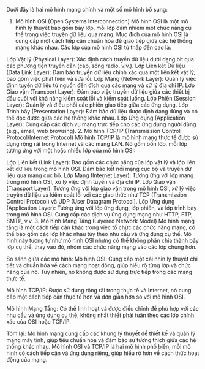 Dưới đây là hai mô hình mạng chính và một số mô hình bổ sung:

1. Mô hình OSI (Open Systems Interconnection)
Mô hình OSI là một mô hình lý thuyết bao gồm bảy lớp, mỗi lớp đảm nhiệm một chức năng cụ thể trong việc truyền dữ liệu qua mạng. Mục đích của mô hình OSI là cung cấp một cách tiếp cận chuẩn hóa để giao tiếp giữa các hệ thống mạng khác nhau. Các lớp của mô hình OSI từ thấp đến cao là:

Lớp Vật lý (Physical Layer): Xác định cách truyền dữ liệu dưới dạng bit qua các phương tiện truyền dẫn (cáp, sóng radio, v.v.).
Lớp Liên kết Dữ liệu (Data Link Layer): Đảm bảo truyền dữ liệu chính xác qua một liên kết vật lý, bao gồm việc phát hiện và sửa lỗi.
Lớp Mạng (Network Layer): Quản lý việc định tuyến dữ liệu từ nguồn đến đích qua các mạng và xử lý địa chỉ IP.
Lớp Giao vận (Transport Layer): Đảm bảo việc truyền dữ liệu giữa các thiết bị đầu cuối với khả năng kiểm soát lỗi và kiểm soát luồng.
Lớp Phiên (Session Layer): Quản lý và điều phối các phiên giao tiếp giữa các ứng dụng.
Lớp Trình bày (Presentation Layer): Đảm bảo dữ liệu được định dạng đúng và có thể đọc được giữa các hệ thống khác nhau.
Lớp Ứng dụng (Application Layer): Cung cấp các dịch vụ mạng trực tiếp cho các ứng dụng người dùng (e.g., email, web browsing).
2. Mô hình TCP/IP (Transmission Control Protocol/Internet Protocol)
Mô hình TCP/IP là mô hình mạng thực tế được sử dụng rộng rãi trong Internet và các mạng LAN. Nó gồm bốn lớp, mỗi lớp tương ứng với một hoặc nhiều lớp của mô hình OSI:

Lớp Liên kết (Link Layer): Bao gồm các chức năng của lớp vật lý và lớp liên kết dữ liệu trong mô hình OSI. Đảm bảo kết nối mạng cục bộ và truyền dữ liệu qua mạng cục bộ.
Lớp Mạng (Internet Layer): Tương ứng với lớp mạng trong mô hình OSI, xử lý việc định tuyến và địa chỉ IP.
Lớp Giao vận (Transport Layer): Tương ứng với lớp giao vận trong mô hình OSI, xử lý việc truyền dữ liệu và kiểm soát lỗi với các giao thức như TCP (Transmission Control Protocol) và UDP (User Datagram Protocol).
Lớp Ứng dụng (Application Layer): Tương ứng với lớp ứng dụng, lớp phiên, và lớp trình bày trong mô hình OSI. Cung cấp các dịch vụ ứng dụng mạng như HTTP, FTP, SMTP, v.v.
3. Mô hình Mạng Tầng (Layered Network Model)
Mô hình mạng tầng là một cách tiếp cận khác trong việc tổ chức các chức năng mạng, có thể bao gồm các lớp khác nhau tùy theo nhu cầu và ứng dụng cụ thể. Mô hình này tương tự như mô hình OSI nhưng có thể không phân chia thành bảy lớp cụ thể, thay vào đó, nhóm các chức năng mạng vào các lớp chung hơn.

So sánh giữa các mô hình:
Mô hình OSI: Cung cấp một cái nhìn lý thuyết chi tiết và chuẩn hóa về cách mạng hoạt động, giúp hiểu rõ từng lớp và chức năng của nó. Tuy nhiên, nó không được sử dụng trực tiếp trong các mạng thực tế.

Mô hình TCP/IP: Được sử dụng rộng rãi trong thực tế và Internet, nó cung cấp một cách tiếp cận thực tế hơn và đơn giản hơn so với mô hình OSI.

Mô hình Mạng Tầng: Có thể linh hoạt và được điều chỉnh để phù hợp với các nhu cầu và ứng dụng cụ thể, không nhất thiết phải tuân theo các lớp chính xác của OSI hoặc TCP/IP.

Tóm lại:
Mô hình mạng cung cấp các khung lý thuyết để thiết kế và quản lý mạng máy tính, giúp tiêu chuẩn hóa và đảm bảo sự tương thích giữa các hệ thống khác nhau. Mô hình OSI và TCP/IP là hai mô hình phổ biến, mỗi mô hình có cách tiếp cận và ứng dụng riêng, giúp hiểu rõ hơn về cách thức hoạt động của mạng.